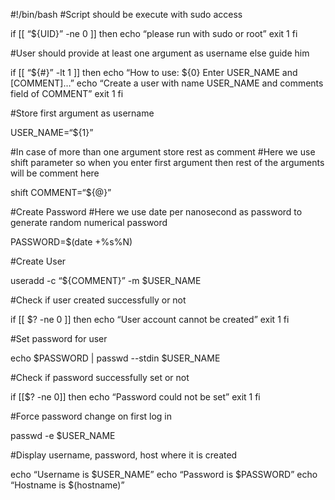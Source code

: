 #!/bin/bash
#Script should be execute with sudo access

if [[ “${UID}” -ne 0 ]]
then
echo “please run with sudo or root”
exit 1
fi

#User should provide at least one argument as username else guide him

if [[ “${#}” -lt 1 ]]
then
echo “How to use: ${0} Enter USER_NAME and [COMMENT]…”
echo “Create a user with name USER_NAME and comments field of COMMENT”
exit 1
fi

#Store first argument as username

USER_NAME=“${1}”

#In case of more than one argument store rest as comment
#Here we use shift parameter so when you enter first argument then rest of the arguments will be comment here

shift
COMMENT=“${@}”

#Create Password
#Here we use date per nanosecond as password to generate random numerical password

PASSWORD=$(date +%s%N)

#Create User

useradd -c “${COMMENT}” -m $USER_NAME

#Check if user created successfully or not

if [[ $? -ne 0 ]]
then 
echo “User account cannot be created”
exit 1
fi

#Set password for user

echo $PASSWORD | passwd --stdin $USER_NAME

#Check if password successfully set or not

if [[$? -ne 0]]
then
echo “Password could not be set”
exit 1
fi

#Force password change on first log in

passwd -e $USER_NAME

#Display username, password, host where it is created

echo “Username is $USER_NAME”
echo “Password is $PASSWORD”
echo “Hostname is $(hostname)”
